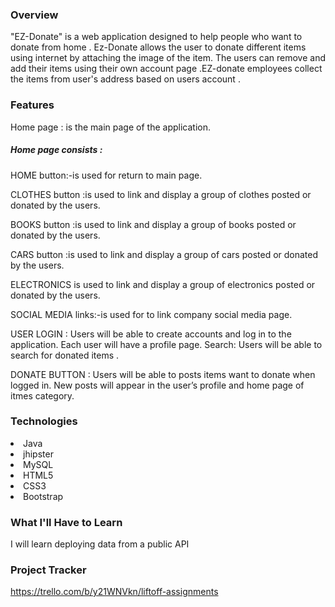 ### Overview
"EZ-Donate" is a web application  designed to help people who  want  to donate  from home .  Ez-Donate allows 
 the  user to donate different items  using  internet  by attaching the image of the item. The users can remove and 
 add their items using their  own account  page .EZ-donate  employees   collect the items from user's   address based on 
 users account . 
 
### Features
Home page : is the main page of the application.

##### _**Home page consists**_ :

HOME button:-is used for return to main page.

CLOTHES button  :is used to link and  display a group of clothes posted or donated by the users.

BOOKS button :is used to link and display a group of books posted or donated by the users.

CARS  button :is used to link and display a group of cars posted or donated by the users.

ELECTRONICS  is used to link and display a group of electronics  posted or donated by the users.

SOCIAL MEDIA links:-is used for to link company social media page.
        
USER LOGIN : Users will be able to create accounts and log in to the application. Each user will have a profile page.
Search: Users will be able to search for donated items .

DONATE BUTTON : Users will be able to posts items want to donate  when logged in. New posts will appear in the user’s 
profile and home page of itmes category.
### Technologies
<LI>Java

<LI>jhipster

<LI>MySQL

<LI>HTML5

<LI>CSS3
<li>Bootstrap

### What I'll Have to Learn
I will learn deploying data from a public API
### Project Tracker
https://trello.com/b/y21WNVkn/liftoff-assignments

